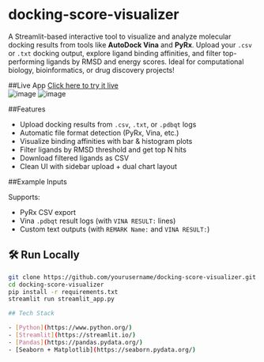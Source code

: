 # docking-score-visualizer
A Streamlit-based interactive tool to visualize and analyze molecular docking results from tools like **AutoDock Vina** and **PyRx**. Upload your `.csv` or `.txt` docking output, explore ligand binding affinities, and filter top-performing ligands by RMSD and energy scores.
Ideal for computational biology, bioinformatics, or drug discovery projects!

##Live App
[Click here to try it live](https://docking-score-visualizer-qsmlctfnr89h4qqmefktdm.streamlit.app/)  
![image](https://github.com/user-attachments/assets/805a5f73-d63a-4132-ba62-ff316370626f)
![image](https://github.com/user-attachments/assets/ad7ba622-3d7a-465b-9734-a4749c9736e8)


##Features

- Upload docking results from `.csv`, `.txt`, or `.pdbqt` logs  
- Automatic file format detection (PyRx, Vina, etc.)
- Visualize binding affinities with bar & histogram plots
- Filter ligands by RMSD threshold and get top N hits
- Download filtered ligands as CSV
- Clean UI with sidebar upload + dual chart layout


##Example Inputs

Supports:
- PyRx CSV export
- Vina `.pdbqt` result logs (with `VINA RESULT:` lines)
- Custom text outputs (with `REMARK Name:` and `VINA RESULT:`)

## 🛠 Run Locally
```bash
git clone https://github.com/yourusername/docking-score-visualizer.git
cd docking-score-visualizer
pip install -r requirements.txt
streamlit run streamlit_app.py

## Tech Stack

- [Python](https://www.python.org/)
- [Streamlit](https://streamlit.io/)
- [Pandas](https://pandas.pydata.org/)
- [Seaborn + Matplotlib](https://seaborn.pydata.org/)

